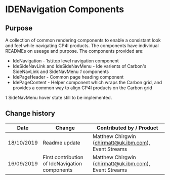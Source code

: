 # IDENavigation Components

## Purpose

A collection of common rendering components to enable a consistant look and feel
while navigating CP4I products. The components have individual READMEs on useage
and purpose. The components provided are:

- IdeNavigation - 1st/top level navigation component
- IdeSideNavLink and IdeSideNavMenu - Ide varients of Carbon's SideNavLink and
  SideNavMenu _1_ components
- IdePageHeader - Common page heading component
- IdePageContent - Helper component which wraps the Carbon grid, and provides a
  common way to align CP4I products on the Carbon grid

_1_ SideNavMenu hover state still to be implemented.

## Change history

| Date       | Change                                         | Contributed by / Product                              |
| ---------- | ---------------------------------------------- | ----------------------------------------------------- |
| 18/10/2019 | Readme update                                  | Matthew Chirgwin (chirmatt@uk.ibm.com), Event Streams |
| 16/09/2019 | First contribution of IdeNavigation components | Matthew Chirgwin (chirmatt@uk.ibm.com), Event Streams |
